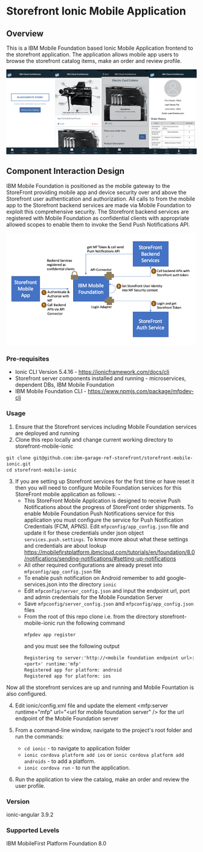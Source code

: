 Storefront Ionic Mobile Application
===
## Overview
This is a IBM Mobile Foundation based Ionic Mobile Application frontend to the storefront application.  The application allows mobile app users to browse the storefront catalog items, make an order and review profile.

![Storefront Screenshot](screenshot.jpg)

## Component Interaction Design
IBM Mobile Foundation is positioned as the mobile gateway to the StoreFront providing mobile app and device security over and above the Storefront user authentication and authorization.  All calls to from the mobile app to the Storefront backend services are made via Mobile Foundation to exploit this comprehensive security. The Storefront backend services are registered with Mobile Foundation as confidential clients with appropriate allowed scopes to enable them to invoke the Send Push Notifications API.

![MFInteractions](MFInteraction.png)

### Pre-requisites
- Ionic CLI Version 5.4.16 - https://ionicframework.com/docs/cli
- Storefront server components installed and running - microservices, dependent DBs, IBM Mobile Foundation
- IBM Mobile Foundation CLI - https://www.npmjs.com/package/mfpdev-cli

### Usage
1. Ensure that the Storefront services including Mobile Foundation services are deployed and running
2. Clone this repo locally and change current working directory to storefront-mobile-ionic
```
git clone git@github.com:ibm-garage-ref-storefront/storefront-mobile-ionic.git
cd storefront-mobile-ionic
```
3. If you are setting up Storefront services for the first time or have reset it then you will need to configure Mobile Foundation services for this StoreFront mobile application as follows: -
    - This StoreFront Mobile Application is designed to receive Push Notifications about the progress of StoreFront order shippments. To enable Mobile Foundation Push Notifications service for this application you must configure the service for Push Notification Credentials (FCM, APNS).  Edit `mfpconfig/app_config.json` file and update it for these credentials under json object `services.push.settings`.  To know more about what these settings and credentials are about lookup https://mobilefirstplatform.ibmcloud.com/tutorials/en/foundation/8.0/notifications/sending-notifications/#setting-up-notifications 
    - All other required configurations are already preset into `mfpconfig/app_config.json` file
    - To enable push notification on Android remember to add google-services.json into the directory `ionic` 
    - Edit `mfpconfig/server_config.json` and input the endpoint url, port and admin credentials for the Mobile Foundation Server
    - Save `mfpconfig/server_config.json` and `mfpconfig/app_config.json` files
    - From the root of this repo clone i.e. from the directory storefront-mobile-ionic run the following command
      ```
      mfpdev app register
      ``` 
      and you must see the following output
      ```
      Registering to server:'http://<mobile foundation endpoint url>:<port>' runtime:'mfp'
      Registered app for platform: android
      Registered app for platform: ios
      ```
Now all the storefront services are up and running and Mobile Fountation is also configured.

4. Edit ionic/config.xml file and update the element <mfp:server runtime="mfp" url="<url for mobile foundation server" /> for the url endpoint of the Mobile Foundation server
5. From a command-line window, navigate to the project's root folder and run the commands:
    - `cd ionic` - to navigate to application folder
    - `ionic cordova platform add ios` or `ionic cordova platform add androids` - to add a platform.
    - `ionic cordova run` - to run the application.

6. Run the application to view the catalog, make an order and review the user profile.
 

### Version
ionic-angular 3.9.2

### Supported Levels
IBM MobileFirst Platform Foundation 8.0

